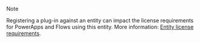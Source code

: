 > [!NOTE]
> Registering a plug-in against an entity can impact the license requirements for PowerApps and Flows using this entity. More information: [Entity license requirements](/powerapps/maker/common-data-service/data-platform-entity-licenses).
